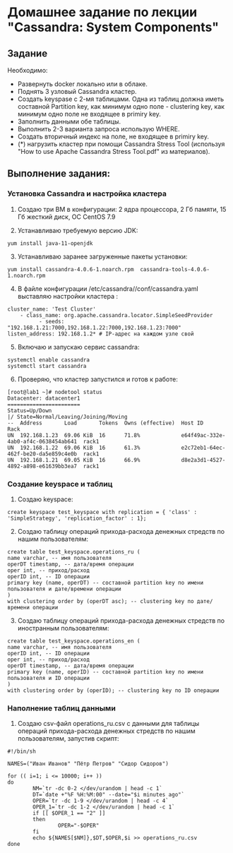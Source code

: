# Домашнее задание по лекции "Cassandra: System Components"

## Задание

Необходимо:
- Развернуть docker локально или в облаке.
- Поднять 3 узловый Cassandra кластер.
- Создать keyspase с 2-мя таблицами. Одна из таблиц должна иметь составной Partition key, как минимум одно поле - clustering key, как минимум одно поле не входящее в primiry key.
- Заполнить данными обе таблицы.
- Выполнить 2-3 варианта запроса использую WHERE.
- Создать вторичный индекс на поле, не входящее в primiry key.
- (*) нагрузить кластер при помощи Cassandra Stress Tool (используя "How to use Apache Cassandra Stress Tool.pdf" из материалов).

## Выполнение задания:

### Установка Cassandra и настройка кластера

1. Создаю три ВМ в конфигурации: 2 ядра процессора, 2 Гб памяти, 15 Гб жесткий диск, ОС CentOS 7.9

2. Устанавливаю требуемую версию JDK:
```
yum install java-11-openjdk
```

3. Устанавливаю заранее загруженные пакеты установки:
```
yum install cassandra-4.0.6-1.noarch.rpm  cassandra-tools-4.0.6-1.noarch.rpm
```

4. В файле конфигурации /etc/cassandra//conf/cassandra.yaml выставляю настройки кластера :
```
cluster_name: 'Test Cluster'
    - class_name: org.apache.cassandra.locator.SimpleSeedProvider
          - seeds: "192.168.1.21:7000,192.168.1.22:7000,192.168.1.23:7000"
listen_address: 192.168.1.2* # IP-адрес на каждом узле свой
```

5. Включаю и запускаю сервис cassandra:
```
systemctl enable cassandra
systemctl start cassandra
```

6. Проверяю, что кластер запустился и готов к работе:
```
[root@lab1 ~]# nodetool status
Datacenter: datacenter1
=======================
Status=Up/Down
|/ State=Normal/Leaving/Joining/Moving
--  Address       Load       Tokens  Owns (effective)  Host ID                               Rack
UN  192.168.1.23  69.06 KiB  16      71.8%             e64f49ac-332e-4ab0-af4c-0638454ab641  rack1
UN  192.168.1.22  69.06 KiB  16      61.3%             e2c72eb1-64ec-462f-be20-da5e859c4e0b  rack1
UN  192.168.1.21  69.05 KiB  16      66.9%             d8e2a3d1-4527-4892-a898-e61639bb3ea7  rack1
```


### Создание keyspace и таблиц

1. Создаю keyspace:
```
create keyspace test_keyspace with replication = { 'class' : 'SimpleStrategy', 'replication_factor' : 1};
```

2. Создаю таблицу операций прихода-расхода денежных стредств по нашим пользователям:
```
create table test_keyspace.operations_ru (
name varchar, -- имя пользователя
operDT timestamp, -- дата/время операции
oper int, -- приход/расход
operID int, -- ID операции
primary key (name, operDT) -- составной partition key по имени пользователя и дате/времени операции
)
with clustering order by (operDT asc); -- clustering key по дате/времени операции
```

3. Создаю таблицу операций прихода-расхода денежных стредств по иностранным пользователям:
```
create table test_keyspace.operations_en (
name varchar, -- имя пользователя
operID int, -- ID операции
oper int, -- приход/расход
operDT timestamp, -- дата/время операции
primary key (name, operID) -- составной partition key по имени пользователя и ID операции
)
with clustering order by (operID); -- clustering key по ID операции
```


### Наполнение таблиц данными

1. Создаю csv-файл operations_ru.csv с данными для таблицы операций прихода-расхода денежных стредств по нашим пользователям, запустив скрипт:
```
#!/bin/sh

NAMES=("Иван Иванов" "Пётр Петров" "Сидор Сидоров")

for (( i=1; i <= 10000; i++ ))
do
        NM=`tr -dc 0-2 </dev/urandom | head -c 1`
        DT=`date +"%F %H:%M:00" --date="$i minutes ago"`
        OPER=`tr -dc 1-9 </dev/urandom | head -c 4`
        OPER_1=`tr -dc 1-2 </dev/urandom | head -c 1`
        if [[ $OPER_1 == "2" ]]
        then
                OPER="-$OPER"
        fi
        echo ${NAMES[$NM]},$DT,$OPER,$i >> operations_ru.csv
done
```
